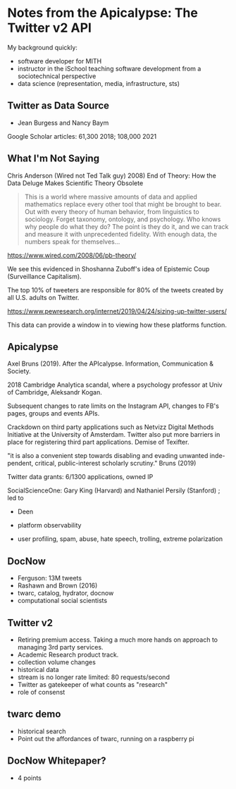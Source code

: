 # Notes from the Apicalypse: The Twitter v2 API

My background quickly:

* software developer for MITH
* instructor in the iSchool teaching software development from a sociotechnical perspective
* data science (representation, media, infrastructure, sts)

## Twitter as Data Source

* Jean Burgess and Nancy Baym

Google Scholar articles: 61,300 2018; 108,000 2021

## What I'm Not Saying

Chris Anderson (Wired not Ted Talk guy) 2008) End of Theory: How the Data
Deluge Makes Scientific Theory Obsolete

> This is a world where massive amounts of data and applied mathematics replace
every other tool that might be brought to bear. Out with every theory of human
behavior, from linguistics to sociology. Forget taxonomy, ontology, and
psychology. Who knows why people do what they do? The point is they do it, and
we can track and measure it with unprecedented fidelity. With enough data, the
numbers speak for themselves...

https://www.wired.com/2008/06/pb-theory/

We see this evidenced in Shoshanna Zuboff's idea of Epistemic Coup
(Surveillance Capitalism).

The top 10% of tweeters are responsible for 80% of the tweets created by all
U.S. adults on Twitter.

https://www.pewresearch.org/internet/2019/04/24/sizing-up-twitter-users/

This data can provide a window in to viewing how these platforms function.

## Apicalypse

Axel Bruns (2019). After the APIcalypse. Information, Communication & Society.

2018 Cambridge Analytica scandal, where a psychology professor at Univ of
Cambridge, Aleksandr Kogan.

Subsequent changes to rate limits on the Instagram API, changes to FB's pages,
groups and events APIs.

Crackdown on third party applications such as Netvizz Digital Methods
Initiative at the University of Amsterdam. Twitter also put more barriers in
place for registering third part applications. Demise of Texifter.

"it is also a convenient step towards disabling and evading unwanted inde-
pendent, critical, public-interest scholarly scrutiny." Bruns (2019)

Twitter data grants: 6/1300 applications, owned IP

SocialScienceOne: Gary King (Harvard) and Nathaniel Persily (Stanford) ; led to 

* Deen
* platform observability  

* user profiling, spam, abuse, hate speech, trolling, extreme polarization

## DocNow

* Ferguson: 13M tweets
* Rashawn and Brown (2016)
* twarc, catalog, hydrator, docnow
* computational social scientists

## Twitter v2

* Retiring premium access. Taking a much more hands on approach to managing 3rd party services.
* Academic Research product track.
* collection volume changes
* historical data
* stream is no longer rate limited: 80 requests/second
* Twitter as gatekeeper of what counts as "research"
* role of consenst

## twarc demo

* historical search
* Point out the affordances of twarc, running on a raspberry pi

## DocNow Whitepaper?

* 4 points
